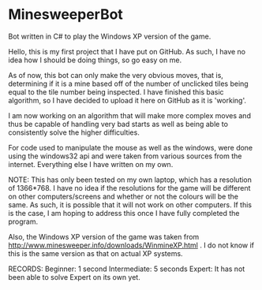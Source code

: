 # MinesweeperBot
Bot written in C# to play the Windows XP version of the game.

Hello, this is my first project that I have put on GitHub. As such, I have no idea how I should be doing things, so go easy on me.

As of now, this bot can only make the very obvious moves, that is, determining if it is a mine based off of the number of unclicked tiles
being equal to the tile number being inspected. I have finished this basic algorithm, so I have decided to upload it here on GitHub as it
is 'working'.

I am now working on an algorithm that will make more complex moves and thus be capable of handling very bad starts as well as being able to 
consistently solve the higher difficulties.

For code used to manipulate the mouse as well as the windows, were done using the windows32 api and were taken from various sources from 
the internet. Everything else I have written on my own.

NOTE: This has only been tested on my own laptop, which has a resolution of 1366*768. I have no idea if the resolutions for the game
will be different on other computers/screens and whether or not the colours will be the same. As such, it is possible that it will not 
work on other computers. If this is the case, I am hoping to address this once I have fully completed the program.

Also, the Windows XP version of the game was taken from http://www.minesweeper.info/downloads/WinmineXP.html . I do not know if this
is the same version as that on actual XP systems.

RECORDS:
Beginner: 1 second
Intermediate: 5 seconds
Expert: It has not been able to solve Expert on its own yet.
